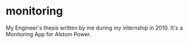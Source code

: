 monitoring
==========

My Engineer's thesis written by me during my internship in 2010. It's a Monitoring App for Alstom Power.
